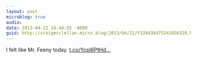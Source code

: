 ```yaml
---
layout: post
microblog: true
audio: 
date: 2013-04-22 14:44:55 -0600
guid: http://craigmcclellan.micro.blog/2013/04/22/t326436475241656320.html
---
```

I felt like Mr. Feeny today. [t.co/YcpI6PtHd...](http://t.co/YcpI6PtHdz)
